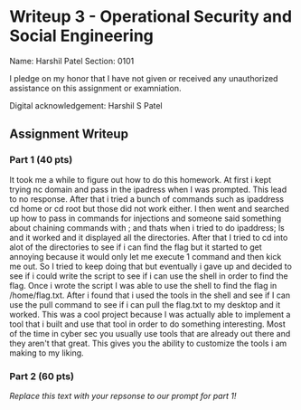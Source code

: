 # Writeup 3 - Operational Security and Social Engineering

Name: Harshil Patel
Section: 0101

I pledge on my honor that I have not given or received any unauthorized assistance on this assignment or examniation.

Digital acknowledgement: Harshil  S Patel

## Assignment Writeup

### Part 1 (40 pts)

It took me a while to figure out how to do this homework. At first i kept trying nc domain and pass in the ipadress when I was prompted. This lead to no response. After that i tried a bunch of commands such as ipaddress cd home or cd root but those did not work either. I then went and searched up how to pass in commands for injections and someone said something about chaining commands with ; and thats when i tried to do ipaddress; ls and it worked and it displayed all the directories.  After that I tried to cd into alot of the directories to see if i can find the flag but it started to get annoying because it would only let me execute 1 command and then kick me out. So I tried to keep doing that but eventually i gave up and decided to see if i could write the script to see if i can use the shell in order to find the flag. Once i wrote the script I was able to use the shell to find the flag in /home/flag.txt. After i found that i used the tools in the shell and see if I can use the pull command to see if i can pull the flag.txt to my desktop and it worked. This was a cool project because I was actually able to implement a tool that i built and use that tool in order to do something interesting. Most of the time in cyber sec you usually use tools that are already out there and they aren't that great. This gives you the ability to customize the tools i am making to my liking.  

### Part 2 (60 pts)

*Replace this text with your repsonse to our prompt for part 1!*

